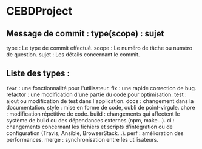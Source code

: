 # CEBDProject

## Message de commit : type(scope) : sujet

type : Le type de commit effectué.
scope : Le numéro de tâche ou numéro de question.
sujet : Les détails concernant le commit.

## Liste des types :
`feat` : une fonctionnalité pour l'utilisateur.
fix : une rapide correction de bug.
refactor : une modification d'une partie du code pour optimisation.
test : ajout ou modification de test dans l'application.
docs : changement dans la documentation.
style : mise en forme de code, oubli de point-virgule.
chore : modification répétitive de code.
build : changements qui affectent le système de build ou des dépendances externes (npm, make...).
ci : changements concernant les fichiers et scripts d'intégration ou de configuration (Travis, Ansible, BrowserStack...).
perf : amélioration des performances.
merge : synchronisation entre les utilisateurs.
